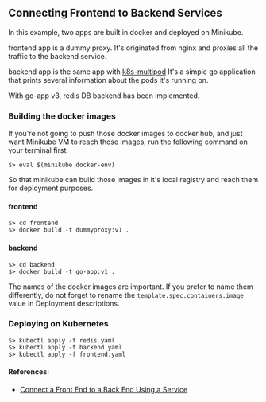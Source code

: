 ## Connecting Frontend to Backend Services

In this example, two apps are built in docker and deployed on Minikube.

frontend app is a dummy proxy. It's originated from nginx and proxies all the
traffic to the backend service.

backend app is the same app with [k8s-multipod](../k8s-multipod) It's a simple
go application that prints several information about the pods it's running on.

With go-app v3, redis DB backend has been implemented.

### Building the docker images

If you're not going to push those docker images to docker hub, and just want
Minikube VM to reach those images, run the following command on your terminal
first:
```
$> eval $(minikube docker-env)
```
So that minikube can build those images in it's local registry and reach them
for deployment purposes. 

#### frontend

```
$> cd frontend
$> docker build -t dummyproxy:v1 .
```
#### backend

```
$> cd backend
$> docker build -t go-app:v1 .
```

The names of the docker images are important. If you prefer to name them
differently, do not forget to rename the `template.spec.containers.image` value
in Deployment descriptions.

### Deploying on Kubernetes

```
$> kubectl apply -f redis.yaml
$> kubectl apply -f backend.yaml
$> kubectl apply -f frontend.yaml
```

#### References:
* [Connect a Front End to a Back End Using a Service](https://kubernetes.io/docs/tasks/access-application-cluster/connecting-frontend-backend/)
